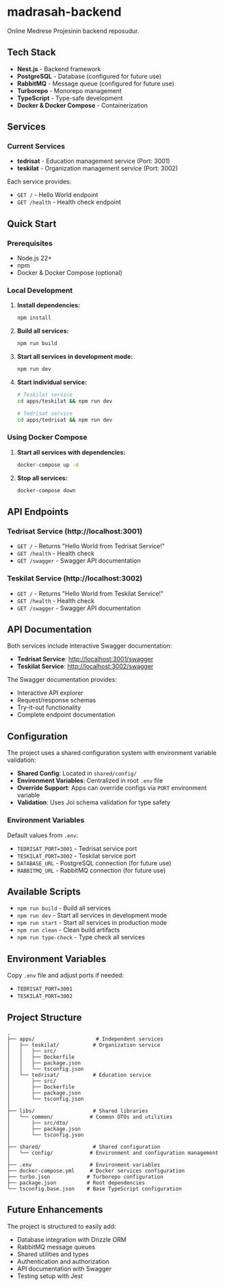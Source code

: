 # madrasah-backend

Online Medrese Projesinin backend reposudur.

## Tech Stack

- **Nest.js** - Backend framework
- **PostgreSQL** - Database (configured for future use)
- **RabbitMQ** - Message queue (configured for future use)
- **Turborepo** - Monorepo management
- **TypeScript** - Type-safe development
- **Docker & Docker Compose** - Containerization

## Services

### Current Services
- **tedrisat** - Education management service (Port: 3001)
- **teskilat** - Organization management service (Port: 3002)

Each service provides:
- `GET /` - Hello World endpoint
- `GET /health` - Health check endpoint

## Quick Start

### Prerequisites
- Node.js 22+ 
- npm
- Docker & Docker Compose (optional)

### Local Development

1. **Install dependencies:**
   ```bash
   npm install
   ```

2. **Build all services:**
   ```bash
   npm run build
   ```

3. **Start all services in development mode:**
   ```bash
   npm run dev
   ```

4. **Start individual service:**
   ```bash
   # Teskilat service
   cd apps/teskilat && npm run dev
   
   # Tedrisat service  
   cd apps/tedrisat && npm run dev
   ```

### Using Docker Compose

1. **Start all services with dependencies:**
   ```bash
   docker-compose up -d
   ```

2. **Stop all services:**
   ```bash
   docker-compose down
   ```

## API Endpoints

### Tedrisat Service (http://localhost:3001)  
- `GET /` - Returns "Hello World from Tedrisat Service!"
- `GET /health` - Health check
- `GET /swagger` - Swagger API documentation
### Teskilat Service (http://localhost:3002)
- `GET /` - Returns "Hello World from Teskilat Service!"
- `GET /health` - Health check
- `GET /swagger` - Swagger API documentation


## API Documentation

Both services include interactive Swagger documentation:

- **Tedrisat Service**: [http://localhost:3001/swagger](http://localhost:3001/swagger)
- **Teskilat Service**: [http://localhost:3002/swagger](http://localhost:3002/swagger)

The Swagger documentation provides:
- Interactive API explorer
- Request/response schemas
- Try-it-out functionality
- Complete endpoint documentation

## Configuration

The project uses a shared configuration system with environment variable validation:

- **Shared Config**: Located in `shared/config/` 
- **Environment Variables**: Centralized in root `.env` file
- **Override Support**: Apps can override configs via `PORT` environment variable
- **Validation**: Uses Joi schema validation for type safety

### Environment Variables

Default values from `.env`:
- `TEDRISAT_PORT=3001` - Tedrisat service port  
- `TESKILAT_PORT=3002` - Teskilat service port
- `DATABASE_URL` - PostgreSQL connection (for future use)
- `RABBITMQ_URL` - RabbitMQ connection (for future use)

## Available Scripts

- `npm run build` - Build all services
- `npm run dev` - Start all services in development mode
- `npm run start` - Start all services in production mode
- `npm run clean` - Clean build artifacts
- `npm run type-check` - Type check all services

## Environment Variables

Copy `.env` file and adjust ports if needed:
- `TEDRISAT_PORT=3001`
- `TESKILAT_PORT=3002`

## Project Structure

```
.
├── apps/                    # Independent services
│   ├── teskilat/           # Organization service
│   │   ├── src/
│   │   ├── Dockerfile
│   │   ├── package.json
│   │   └── tsconfig.json
│   └── tedrisat/           # Education service
│       ├── src/
│       ├── Dockerfile
│       ├── package.json
│       └── tsconfig.json
│
├── libs/                   # Shared libraries
│   └── common/            # Common DTOs and utilities
│       ├── src/dto/
│       ├── package.json
│       └── tsconfig.json
│
├── shared/                 # Shared configuration
│   └── config/            # Environment and configuration management
│
├── .env                   # Environment variables
├── docker-compose.yml     # Docker services configuration
├── turbo.json            # Turborepo configuration
├── package.json          # Root dependencies
└── tsconfig.base.json    # Base TypeScript configuration
```

## Future Enhancements

The project is structured to easily add:
- Database integration with Drizzle ORM
- RabbitMQ message queues
- Shared utilities and types
- Authentication and authorization
- API documentation with Swagger
- Testing setup with Jest

